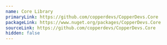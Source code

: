 ```yaml
---
name: Core Library
primaryLink: https://github.com/copperdevs/CopperDevs.Core
packageLink: https://www.nuget.org/packages/CopperDevs.Core
sourceLink: https://github.com/copperdevs/CopperDevs.Core
hidden: false
---
```

